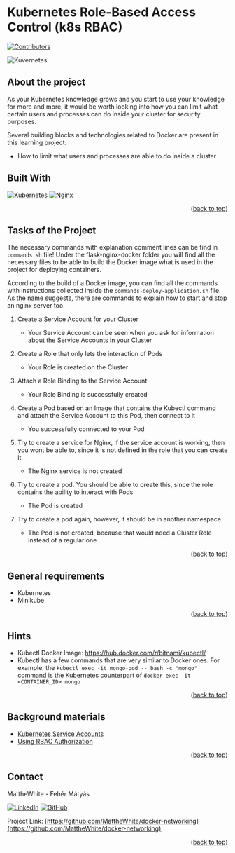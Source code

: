 <a name="readme-top"></a>

# Kubernetes Role-Based Access Control (k8s RBAC)

[![Contributors][contributors-shield]][contributors-url]

![Kuvernetes](https://i0.wp.com/softwareengineeringdaily.com/wp-content/uploads/2019/01/Kubernetes_New.png?resize=730%2C389&ssl=1)


## About the project

As your Kubernetes knowledge grows and you start to use your knowledge for more and more, it would be worth looking into how you can limit what certain users and processes can do inside your cluster for security purposes.

Several building blocks and technologies related to Docker are present in this learning project:
* How to limit what users and processes are able to do inside a cluster


## Built With

[![Kubernetes][kubernetes-shield]][kubernetes-url]
[![Nginx][nginx-shield]][nginx-url]


<p align="right">(<a href="#readme-top">back to top</a>)</p>


## Tasks of the Project
The necessary commands with explanation comment lines can be find in `commands.sh` file!
Under the flask-nginx-docker folder you will find all the necessary files to be able to build the Docker image what is used in the project for deploying containers.

According to the build of a Docker image, you can find all the commands with instructions collected inside the `commands-deploy-application.sh` file. As the name suggests, there are commands to explain how to start and stop an nginx server too.

1. Create a Service Account for your Cluster
    - Your Service Account can be seen when you ask for information about the Service Accounts in your Cluster

2. Create a Role that only lets the interaction of Pods
    - Your Role is created on the Cluster

3. Attach a Role Binding to the Service Account
    - Your Role Binding is successfully created

4. Create a Pod based on an Image that contains the Kubectl command and attach the Service Account to this Pod, then connect to it
    - You successfully connected to your Pod

5. Try to create a service for Nginx, if the service account is working, then you wont be able to, since it is not defined in the role that you can create it
    - The Nginx service is not created

6. Try to create a pod. You should be able to create this, since the role contains the ability to interact with Pods
    - The Pod is created

7. Try to create a pod again, however, it should be in another namespace
    - The Pod is not created, because that would need a Cluster Role instead of a regular one

<p align="right">(<a href="#readme-top">back to top</a>)</p>


## General requirements

* Kubernetes
* Minikube

<p align="right">(<a href="#readme-top">back to top</a>)</p>


## Hints

- Kubectl Docker Image: https://hub.docker.com/r/bitnami/kubectl/
- Kubectl has a few commands that are very similar to Docker ones. For example, the ```kubectl exec -it mongo-pod -- bash -c "mongo"``` command is the Kubernetes counterpart of ```docker exec -it <CONTAINER_ID> mongo```

<p align="right">(<a href="#readme-top">back to top</a>)</p>


## Background materials

- <i class="far fa-exclamation"></i> [Kubernetes Service Accounts](https://kubernetes.io/docs/tasks/configure-pod-container/configure-service-account/)
- <i class="far fa-exclamation"></i> [Using RBAC Authorization](https://kubernetes.io/docs/reference/access-authn-authz/rbac/)

<p align="right">(<a href="#readme-top">back to top</a>)</p>


## Contact

MattheWhite - Fehér Mátyás

[![LinkedIn][linkedin-shield]][linkedin-url]
[![GitHub][github-shield]][github-url]

Project Link: [https://github.com/MattheWhite/docker-networking](https://github.com/MattheWhite/docker-networking)

<p align="right">(<a href="#readme-top">back to top</a>)</p>


[contributors-shield]: https://img.shields.io/github/contributors/MattheWhite/k8s-rbac.svg?style=for-the-badge
[contributors-url]: https://github.com/MattheWhite/k8s-rbac
[kubernetes-shield]: https://img.shields.io/badge/kubernetes-%23326ce5.svg?style=for-the-badge&logo=kubernetes&logoColor=white
[kubernetes-url]: https://kubernetes.io/docs/home/
[nginx-shield]: https://img.shields.io/badge/nginx-%23009639.svg?style=for-the-badge&logo=nginx&logoColor=white
[nginx-url]: https://www.nginx.com/
[linkedin-shield]: https://img.shields.io/badge/-LinkedIn-black.svg?style=for-the-badge&logo=linkedin&colorB=349
[linkedin-url]: https://www.linkedin.com/in/matyas-feher/
[github-shield]: https://img.shields.io/badge/-GitHub-black.svg?style=for-the-badge&logo=github&colorB=947
[github-url]: https://github.com/MattheWhite
